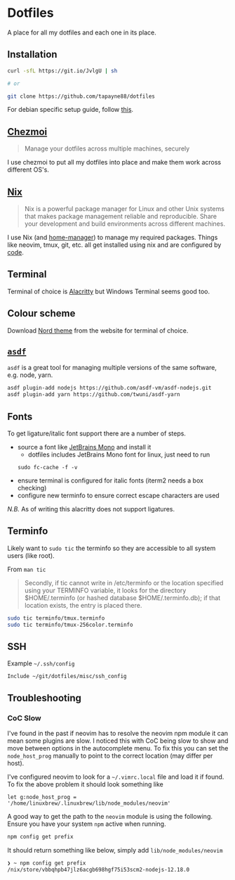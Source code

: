 # Dotfiles

A place for all my dotfiles and each one in its place.

## Installation

```bash
curl -sfL https://git.io/JvlgU | sh

# or

git clone https://github.com/tapayne88/dotfiles
```

For debian specific setup guide, follow [this](./debian_installation.md).

## [Chezmoi](https://www.chezmoi.io/)

> Manage your dotfiles across multiple machines, securely

I use chezmoi to put all my dotfiles into place and make them work across different OS's.

## [Nix](https://nixos.org/)

> Nix is a powerful package manager for Linux and other Unix systems that makes package management reliable and reproducible. Share your development and build environments across different machines.

I use Nix (and [home-manager](https://github.com/rycee/home-manager)) to manage my required packages. Things like neovim, tmux, git, etc. all get installed using nix and are configured by [code](./dot_config/nixpkgs/home.nix.tmpl).

## Terminal

Terminal of choice is [Alacritty](https://github.com/alacritty/alacritty) but Windows Terminal seems good too.

## Colour scheme

Download [Nord theme](https://www.nordtheme.com/) from the website for terminal of choice.

## [`asdf`](https://asdf-vm.com/#/)

`asdf` is a great tool for managing multiple versions of the same software, e.g. node, yarn.

```bash
asdf plugin-add nodejs https://github.com/asdf-vm/asdf-nodejs.git
asdf plugin-add yarn https://github.com/twuni/asdf-yarn
```

## Fonts

To get ligature/italic font support there are a number of steps.
- source a font like [JetBrains Mono](https://www.jetbrains.com/lp/mono/) and install it
  - dotfiles includes JetBrains Mono font for linux, just need to run
  ```shell
  sudo fc-cache -f -v
  ```
- ensure terminal is configured for italic fonts (iterm2 needs a box checking)
- configure new terminfo to ensure correct escape characters are used

*N.B.* As of writing this alacritty does not support ligatures.

## Terminfo

Likely want to `sudo tic` the terminfo so they are accessible to all system users (like root).

From `man tic`

> Secondly,  if  tic  cannot write in /etc/terminfo or the location specified using your TERMINFO variable, it looks for the directory $HOME/.terminfo (or hashed database $HOME/.terminfo.db); if that location exists, the  entry  is  placed there.

```bash
sudo tic terminfo/tmux.terminfo
sudo tic terminfo/tmux-256color.terminfo
```

## SSH

Example `~/.ssh/config`

```
Include ~/git/dotfiles/misc/ssh_config
```

## Troubleshooting

### CoC Slow

I've found in the past if neovim has to resolve the neovim npm module it can mean some plugins are slow. I noticed this with CoC being slow to show and move between options in the autocomplete menu. To fix this you can set the `node_host_prog` manually to point to the correct location (may differ per host).

I've configured neovim to look for a `~/.vimrc.local` file and load it if found. To fix the above problem it should look something like

```vimscript
let g:node_host_prog = '/home/linuxbrew/.linuxbrew/lib/node_modules/neovim'
```

A good way to get the path to the `neovim` module is using the following. Ensure you have your system `npm` active when running.

```bash
npm config get prefix
```

It should return something like below, simply add `lib/node_modules/neovim`

```bash
❯ ~ npm config get prefix
/nix/store/vbbqhpb47jlz6acgb698hgf75i53scm2-nodejs-12.18.0
```
